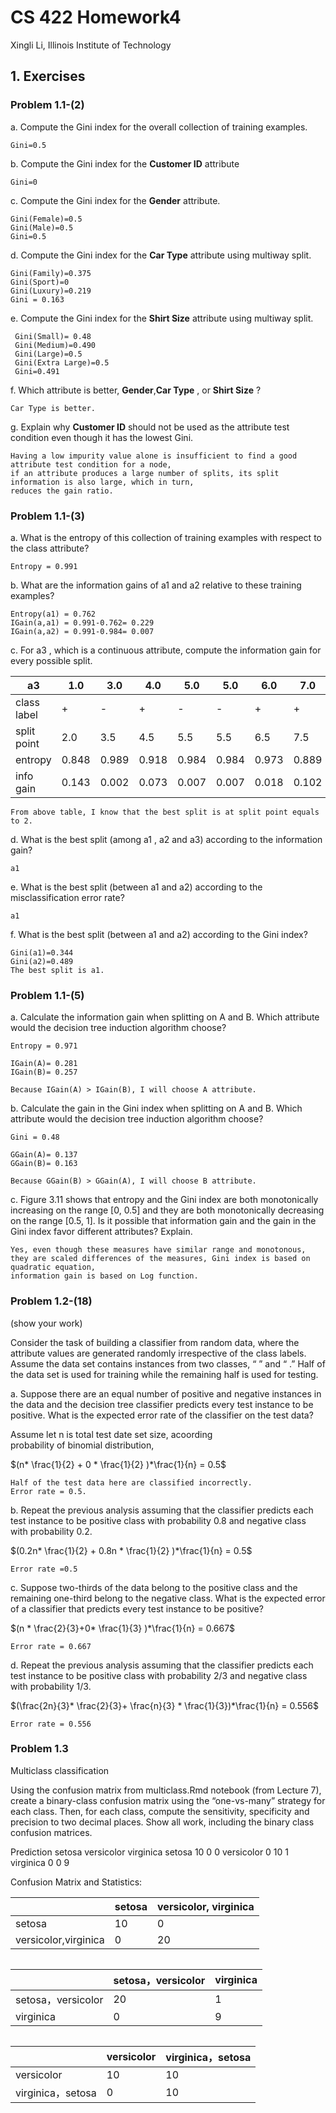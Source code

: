 # CS 422 Homework4

Xingli Li, Illinois Institute of Technology

## 1. Exercises

### Problem 1.1-(2)

a. Compute the Gini index for the overall collection of training examples.

```
Gini=0.5
```

b. Compute the Gini index for the **Customer ID** attribute

```
Gini=0
```

c. Compute the Gini index for the **Gender** attribute.

```
Gini(Female)=0.5
Gini(Male)=0.5
Gini=0.5
```

d. Compute the Gini index for the **Car Type** attribute using multiway split.

```
Gini(Family)=0.375
Gini(Sport)=0
Gini(Luxury)=0.219
Gini = 0.163
```

e. Compute the Gini index for the **Shirt Size** attribute using multiway split.

```
 Gini(Small)= 0.48
 Gini(Medium)=0.490
 Gini(Large)=0.5
 Gini(Extra Large)=0.5
 Gini=0.491
```

f. Which attribute is better, **Gender**,**Car Type** , or **Shirt Size** ?

```
Car Type is better.
```

g. Explain why **Customer ID**  should not be used as the attribute test condition even though it has the lowest Gini.

```
Having a low impurity value alone is insufficient to find a good attribute test condition for a node,
if an attribute produces a large number of splits, its split information is also large, which in turn, 
reduces the gain ratio.
```

### Problem 1.1-(3)

a. What is the entropy of this collection of training examples with respect to the class attribute?

```
Entropy = 0.991
```

b. What are the information gains of a1 and a2 relative to these training examples?

```
Entropy(a1) = 0.762
IGain(a,a1) = 0.991-0.762= 0.229
IGain(a,a2) = 0.991-0.984= 0.007
```

c. For a3 , which is a continuous attribute, compute the information gain for every possible split.

| a3          | 1.0   | 3.0   | 4.0   | 5.0   | 5.0   | 6.0   | 7.0   | 7.0   |
| ----------- | ----- | ----- | ----- | ----- | ----- | ----- | ----- | ----- |
| class label | +     | -     | +     | -     | -     | +     | +     | -     |
| split point | 2.0   | 3.5   | 4.5   | 5.5   | 5.5   | 6.5   | 7.5   | 7.5   |
| entropy     | 0.848 | 0.989 | 0.918 | 0.984 | 0.984 | 0.973 | 0.889 | 0.889 |
| info gain   | 0.143 | 0.002 | 0.073 | 0.007 | 0.007 | 0.018 | 0.102 | 0.102 |

```
From above table, I know that the best split is at split point equals to 2.
```

d. What is the best split (among a1 , a2 and a3) according to the information gain?

```
a1
```

e. What is the best split (between a1 and a2) according to the misclassification error rate?

```
a1
```

f. What is the best split (between a1 and a2) according to the Gini index?

```
Gini(a1)=0.344
Gini(a2)=0.489
The best split is a1.
```

### Problem 1.1-(5)

a. Calculate the information gain when splitting on A and B. Which attribute would the decision tree induction algorithm choose?

```
Entropy = 0.971

IGain(A)= 0.281
IGain(B)= 0.257

Because IGain(A) > IGain(B), I will choose A attribute.
```

b. Calculate the gain in the Gini index when splitting on A and B. Which attribute would the decision tree induction algorithm choose?

```
Gini = 0.48

GGain(A)= 0.137
GGain(B)= 0.163

Because GGain(B) > GGain(A), I will choose B attribute.
```

c. Figure 3.11 shows that entropy and the Gini index are both monotonically increasing on the range [0, 0.5] and they are both monotonically decreasing on the range [0.5, 1]. Is it possible that information gain and the gain in the Gini index favor different attributes? Explain.

```
Yes, even though these measures have similar range and monotonous, 
they are scaled differences of the measures, Gini index is based on quadratic equation, 
information gain is based on Log function.
```

### Problem 1.2-(18)

(show your work)

Consider the task of building a classifier from random data, where the attribute values are generated randomly irrespective of the class labels. Assume the data set contains instances from two classes, “ ” and “ .” Half of the data set is used for training while the remaining half is used for testing. 

a. Suppose there are an equal number of positive and negative instances in the data and the decision tree classifier predicts every test instance to be positive. What is the expected error rate of the classifier on the test data? 

Assume let n is total test date set size, acoording probability of binomial distribution,

$(n* \frac{1}{2} + 0 * \frac{1}{2} )*\frac{1}{n} = 0.5$

```
Half of the test data here are classified incorrectly.
Error rate = 0.5.
```

b. Repeat the previous analysis assuming that the classifier predicts each test instance to be positive class with probability 0.8 and negative class with probability 0.2.

$(0.2n* \frac{1}{2} + 0.8n * \frac{1}{2} )*\frac{1}{n} = 0.5$

```
Error rate =0.5
```

c. Suppose two-thirds of the data belong to the positive class and the remaining one-third belong to the negative class. What is the expected error of a classifier that predicts every test instance to be positive?

$(n * \frac{2}{3}+0* \frac{1}{3} )*\frac{1}{n} = 0.667$

```
Error rate = 0.667
```

d. Repeat the previous analysis assuming that the classifier predicts each test instance to be positive class with probability 2/3 and negative class with probability 1/3.

$(\frac{2n}{3}* \frac{2}{3}+ \frac{n}{3} * \frac{1}{3})*\frac{1}{n} = 0.556$

```
Error rate = 0.556
```

### Problem 1.3

Multiclass classification 

Using the confusion matrix from multiclass.Rmd notebook (from Lecture 7), create a binary-class confusion
matrix using the “one-vs-many” strategy for each class. Then, for each class, compute the sensitivity, specificity and precision to two decimal places. Show all work, including the binary class confusion matrices.



Prediction   setosa versicolor virginica
  setosa         10          0         0
  versicolor      0         10         1
  virginica       0          0         9



Confusion Matrix and Statistics:

|                      | setosa | versicolor, virginica |
| -------------------- | ------ | --------------------- |
| setosa               | 10     | 0                     |
| versicolor,virginica | 0      | 20                    |

```

```

|                   | setosa，versicolor | virginica |
| ----------------- | ----------------- | --------- |
| setosa，versicolor | 20                | 1         |
| virginica         | 0                 | 9         |

```

```

|                  | versicolor | virginica，setosa |
| ---------------- | ---------- | ---------------- |
| versicolor       | 10         | 10               |
| virginica，setosa | 0          | 10               |

```

```
